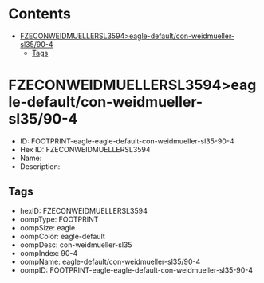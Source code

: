 



Contents
========

* [FZECONWEIDMUELLERSL3594>eagle-default/con-weidmueller-sl35/90-4](#fzeconweidmuellersl3594eagle-defaultcon-weidmueller-sl3590-4)
	* [Tags](#tags)

# FZECONWEIDMUELLERSL3594>eagle-default/con-weidmueller-sl35/90-4

- ID: FOOTPRINT-eagle-eagle-default-con-weidmueller-sl35-90-4
- Hex ID: FZECONWEIDMUELLERSL3594
- Name: 
- Description: 

## Tags

- hexID: FZECONWEIDMUELLERSL3594
- oompType: FOOTPRINT
- oompSize: eagle
- oompColor: eagle-default
- oompDesc: con-weidmueller-sl35
- oompIndex: 90-4
- oompName: eagle-default/con-weidmueller-sl35/90-4
- oompID: FOOTPRINT-eagle-eagle-default-con-weidmueller-sl35-90-4
